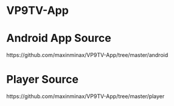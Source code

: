 VP9TV-App
=========

<h1>Android App Source</h1>
https://github.com/maxinminax/VP9TV-App/tree/master/android

<h1>Player Source</h1>
https://github.com/maxinminax/VP9TV-App/tree/master/player
